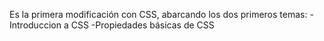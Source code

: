 Es la primera modificación con CSS, abarcando los dos primeros temas:
    -Introduccion a CSS
    -Propiedades básicas de CSS